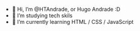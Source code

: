 - 👋 Hi, I’m @HTAndrade, or Hugo Andrade :D
- 👀 I’m studying tech skils
- 🌱 I’m currently learning HTML / CSS / JavaScript

<!---
HTAndrade/HTAndrade is a ✨ special ✨ repository because its `README.md` (this file) appears on your GitHub profile.
You can click the Preview link to take a look at your changes.
--->
